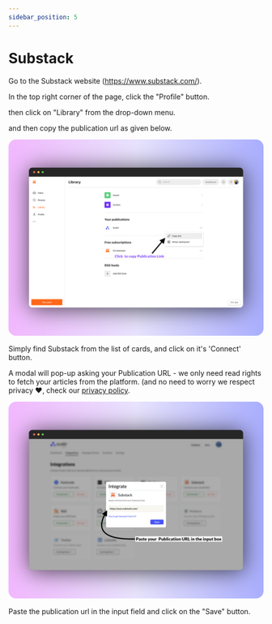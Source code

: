 ```yaml
---
sidebar_position: 5
---
```



# Substack



Go to the Substack website (https://www.substack.com/).

In the top right corner of the page, click the "Profile" button.

then click on "Library" from the drop-down menu.

and then copy the publication url as given below.



![substack.png](../img/substack_frame.png)



Simply find Substack from the list of cards, and click on it's 'Connect' button.

A modal will pop-up asking your Publication URL - we only need read rights to fetch your articles from the platform.
(and no need to worry we respect privacy ❤️, check our [privacy policy](https://public.scattr.io/Legal-information/Scattr__Privacy_Policy.pdf).

![signup_frame.png](../img/substack_frame_1.png)


Paste the publication url in the input field and click on the "Save" button.